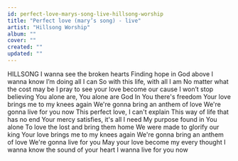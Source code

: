 ```yaml
---
id: perfect-love-marys-song-live-hillsong-worship
title: "Perfect love (mary’s song) - live"
artist: "Hillsong Worship"
album: ""
cover: ""
created: ""
updated: ""
---
```


HILLSONG
I wanna see the broken hearts
Finding hope in God above
I wanna know I’m doing all I can
So with this life, with all I am
No matter what the cost may be
I pray to see your love become our cause
I won’t stop believing
You alone are, You alone are God
In You there's freedom
Your love brings me to my knees again
We're gonna bring an anthem of love
We're gonna live for you now
This perfect love, I can't explain
This way of life that has no end
Your mercy satisfies, it's all I need
My purpose found in You alone
To love the lost and bring them home
We were made to glorify our king
Your love brings me to my knees again
We're gonna bring an anthem of love
We're gonna live for you
May your love become my every thought
I wanna know the sound of your heart
I wanna live for you now